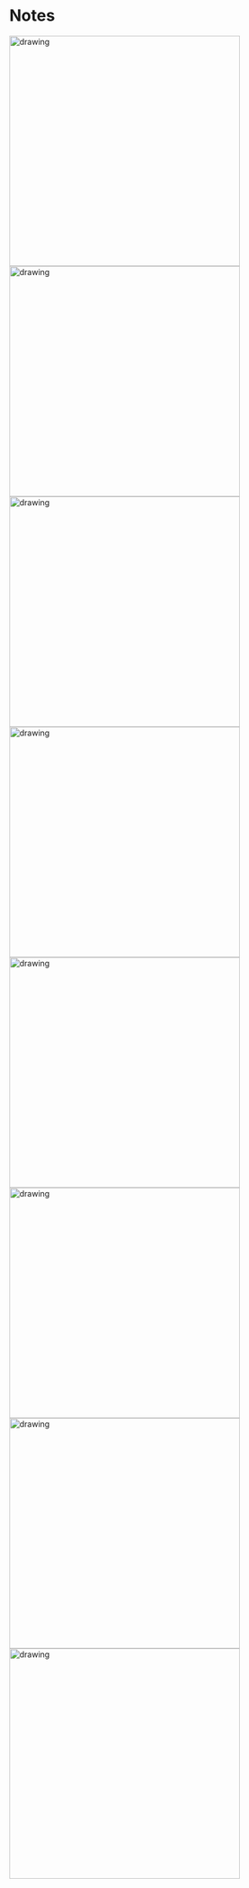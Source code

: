 # Notes
<img src= "https://github.com/tzopiz/AppInfo/blob/Notes/Screenshot%201.png" 
     alt="drawing" width="410"/> <img src= "https://github.com/tzopiz/AppInfo/blob/Notes/Screenshot%202.png"
     alt="drawing" width="410"/> <img src= "https://github.com/tzopiz/AppInfo/blob/Notes/Screenshot%203.png" 
     alt="drawing" width="410"/> <img src= "https://github.com/tzopiz/AppInfo/blob/Notes/Screenshot%204.png" 
     alt="drawing" width="410"/> <img src= "https://github.com/tzopiz/AppInfo/blob/Notes/Screenshot%205.png" 
     alt="drawing" width="410"/> <img src= "https://github.com/tzopiz/AppInfo/blob/Notes/Screenshot%206.png" 
     alt="drawing" width="410"/> <img src= "https://github.com/tzopiz/AppInfo/blob/Notes/Screenshot%207.png" 
     alt="drawing" width="410"/> <img src= "https://github.com/tzopiz/AppInfo/blob/Notes/Screenshot%208.png" 
     alt="drawing" width="410"/> 

